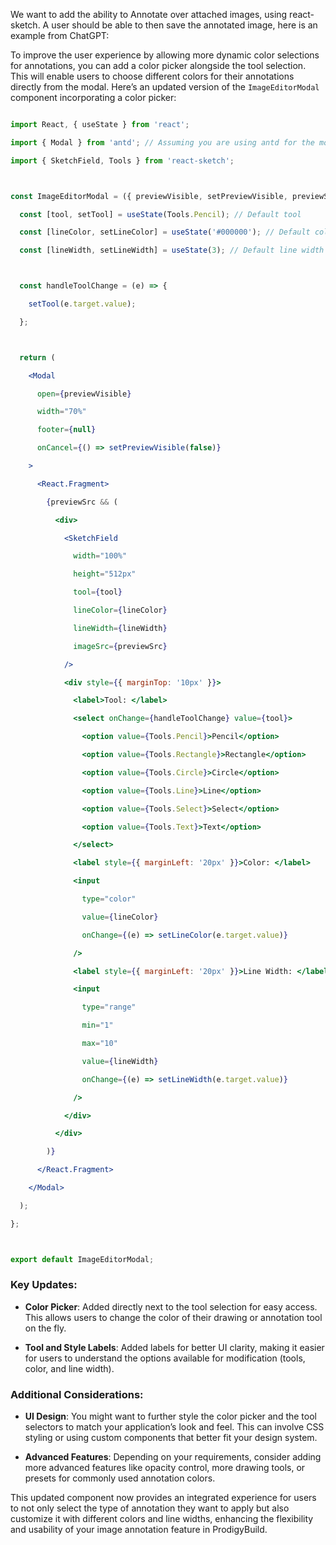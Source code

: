 We want to add the ability to Annotate over attached images, using react-sketch. A user should be able to then save the annotated image, here is an example from ChatGPT:



To improve the user experience by allowing more dynamic color selections for annotations, you can add a color picker alongside the tool selection. This will enable users to choose different colors for their annotations directly from the modal. Here’s an updated version of the `ImageEditorModal` component incorporating a color picker:



```jsx

import React, { useState } from 'react';

import { Modal } from 'antd'; // Assuming you are using antd for the modal

import { SketchField, Tools } from 'react-sketch';



const ImageEditorModal = ({ previewVisible, setPreviewVisible, previewSrc }) => {

  const [tool, setTool] = useState(Tools.Pencil); // Default tool

  const [lineColor, setLineColor] = useState('#000000'); // Default color for annotations

  const [lineWidth, setLineWidth] = useState(3); // Default line width



  const handleToolChange = (e) => {

    setTool(e.target.value);

  };



  return (

    <Modal

      open={previewVisible}

      width="70%"

      footer={null}

      onCancel={() => setPreviewVisible(false)}

    >

      <React.Fragment>

        {previewSrc && (

          <div>

            <SketchField

              width="100%"

              height="512px"

              tool={tool}

              lineColor={lineColor}

              lineWidth={lineWidth}

              imageSrc={previewSrc}

            />

            <div style={{ marginTop: '10px' }}>

              <label>Tool: </label>

              <select onChange={handleToolChange} value={tool}>

                <option value={Tools.Pencil}>Pencil</option>

                <option value={Tools.Rectangle}>Rectangle</option>

                <option value={Tools.Circle}>Circle</option>

                <option value={Tools.Line}>Line</option>

                <option value={Tools.Select}>Select</option>

                <option value={Tools.Text}>Text</option>

              </select>

              <label style={{ marginLeft: '20px' }}>Color: </label>

              <input

                type="color"

                value={lineColor}

                onChange={(e) => setLineColor(e.target.value)}

              />

              <label style={{ marginLeft: '20px' }}>Line Width: </label>

              <input

                type="range"

                min="1"

                max="10"

                value={lineWidth}

                onChange={(e) => setLineWidth(e.target.value)}

              />

            </div>

          </div>

        )}

      </React.Fragment>

    </Modal>

  );

};



export default ImageEditorModal;

```



### Key Updates:

- **Color Picker**: Added directly next to the tool selection for easy access. This allows users to change the color of their drawing or annotation tool on the fly.

- **Tool and Style Labels**: Added labels for better UI clarity, making it easier for users to understand the options available for modification (tools, color, and line width).



### Additional Considerations:

- **UI Design**: You might want to further style the color picker and the tool selectors to match your application’s look and feel. This can involve CSS styling or using custom components that better fit your design system.

- **Advanced Features**: Depending on your requirements, consider adding more advanced features like opacity control, more drawing tools, or presets for commonly used annotation colors.



This updated component now provides an integrated experience for users to not only select the type of annotation they want to apply but also customize it with different colors and line widths, enhancing the flexibility and usability of your image annotation feature in ProdigyBuild.
